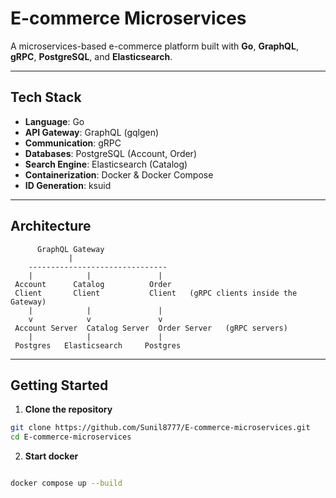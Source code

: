 #  E-commerce Microservices

A microservices-based e-commerce platform built with **Go**, **GraphQL**, **gRPC**, **PostgreSQL**, and **Elasticsearch**.

---

##  Tech Stack

- **Language**: Go  
- **API Gateway**: GraphQL (gqlgen)  
- **Communication**: gRPC  
- **Databases**: PostgreSQL (Account, Order)  
- **Search Engine**: Elasticsearch (Catalog)  
- **Containerization**: Docker & Docker Compose  
- **ID Generation**: ksuid  

---

##  Architecture

```text
      GraphQL Gateway
             |
    -------------------------------
    |            |               |
 Account      Catalog          Order
 Client       Client           Client   (gRPC clients inside the Gateway)
    |            |               |
    v            v               v
 Account Server  Catalog Server  Order Server   (gRPC servers)
    |            |               |
 Postgres   Elasticsearch     Postgres
```
---
##  Getting Started  

1. **Clone the repository**  

```bash
git clone https://github.com/Sunil8777/E-commerce-microservices.git
cd E-commerce-microservices
```
2. **Start docker**
```bash

docker compose up --build

